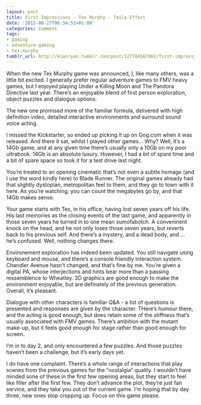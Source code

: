 ```yaml
---
layout: post
title: First Impressions - Tex Murphy - Tesla Effect
date: '2015-08-27T06:34:51+01:00'
categories: Comment
tags:
- gaming
- adventure-gaming
- tex-murphy
tumblr_url: http://kianryan.tumblr.com/post/127704567061/first-impressions-tex-murphy-tesla-effect
---
```

When the new Tex Murphy game was announced, I, like many others, was a little bit excited.  I generally prefer regular adventure games to FMV heavy games, but I enjoyed playing Under a Killing Moon and The Pandora Directive last year.  There’s an enjoyable blend of first person exploration, object puzzles and dialogue options.

The new one promised more of the familiar formula, delivered with high definition video, detailed interactive environments and surround sound voice acting.

I missed the Kickstarter, so ended up picking it up on Gog.com when it was released.  And there it sat, whilst I played other games… Why?  Well, it’s a 14Gb game, and at any given time there’s usually only a 10Gb on my poor ultrabook.  14Gb is an absolute luxury.  However, I had a bit of spare time and a bit of spare space so took it for a test drive last night.

You’re treated to an opening cinematic that’s not even a subtle homage (and I use the word kindly here) to Blade Runner.  The original games already had that slightly dystopian, metropolitan feel to them, and they go to town with it here.  As you’re watching, you can count the megabytes go by, and that 14Gb makes sense.

Your game starts with Tex, in his office, having lost seven years off his life.  His last memories as the closing events of the last game, and apparently in those seven years he turned in to one mean sumofabotch.  A conveninent knock on the head, and he not only loses those seven years, but reverts back to his previous self.  And there’s a mystery, and a dead body, and … he’s confused.  Well, nothing changes there.

Environement exploration has indeed been updated.  You still navigate using keyboard and mouse, and there’s a console friendly interaction system. Chandler Avenue hasn’t changed, and that’s fine by me. You’re given a digital PA, whose interjections and hints bear more than a passing ressemblence to Wheatley.  3D graphics are good enough to make the environment enjoyable, but are definately of the previous generation.  Overall, it’s pleasant.

Dialogue with other characters is familiar Q&A - a list of questions is presented and responses are given by the character.  THere’s humour there, and the acting is good enough, but does retain some of the stiffness that’s usually associated with FMV games.  There’s ambition with the mutant make-up, but it feels good enough for stage rather than good enough for screen.

I’m in to day 2, and only encountered a few puzzles.  And those puzzles haven’t been a challenge, but it’s early days yet.

I do have one complaint.  There’s a whole range of interactions that play scenes from the previous games for the “nostalgia” quality.  I wouldn’t have minded sone of these in the first few opening areas, but they start to feel like filler after the first few.  They don’t advance the plot, they’re just fan service, and they take you out of the current game.  I’m hoping that by day three, new ones stop cropping up.  Focus on this game please.
